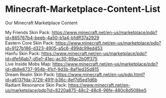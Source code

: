# Minecraft-Marketplace-Content-List
Our Minecraft Marketplace Content

My Friends Skin Pack: https://www.minecraft.net/en-us/marketplace/pdp?id=865767b4-beeb-4a50-b1a4-b1dff37a2929  
Eastern Core Skin Pack: https://www.minecraft.net/en-us/marketplace/pdp?id=9127b186-d323-4905-a5c6-499dc99ed453  
Hanfu Skin Pack: https://www.minecraft.net/en-us/marketplace/pdp?id=dfe56ab7-d5e1-41ec-ac30-99ac2b0ff375  
Live Inside Mobs Map: https://www.minecraft.net/en-us/marketplace/pdp?id=db8e6737-954b-41cf-9d3b-8af1ed35d815  
Dream Realm Skin Pack: https://www.minecraft.net/en-us/pdp.html?id=a6137fda-3726-491f-b36c-8ef7d5ed1d6b  
Radiant Resonance Skin Pack:  https://www.minecraft.net/en-us/marketplace/pdp?id=8220a875-48c2-48c6-96fe-480c8d508be5  

